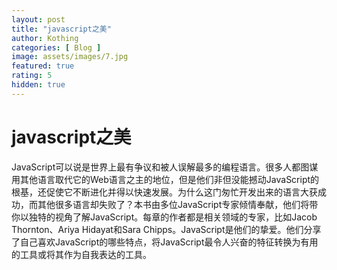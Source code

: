 ```yaml
---
layout: post
title: "javascript之美"
author: Kothing
categories: [ Blog ]
image: assets/images/7.jpg
featured: true
rating: 5
hidden: true
---
```


# javascript之美

JavaScript可以说是世界上最有争议和被人误解最多的编程语言。很多人都图谋用其他语言取代它的Web语言之主的地位，但是他们非但没能撼动JavaScript的根基，还促使它不断进化并得以快速发展。为什么这门匆忙开发出来的语言大获成功，而其他很多语言却失败了？本书由多位JavaScript专家倾情奉献，他们将带你以独特的视角了解JavaScript。每章的作者都是相关领域的专家，比如Jacob Thornton、Ariya Hidayat和Sara Chipps。JavaScript是他们的挚爱。他们分享了自己喜欢JavaScript的哪些特点，将JavaScript最令人兴奋的特征转换为有用的工具或将其作为自我表达的工具。

